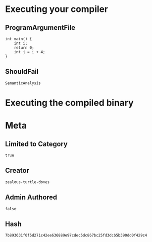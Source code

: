 # Executing your compiler

## ProgramArgumentFile

```
int main() {
    int i;
    return 0;
    int j = i + 4;
}

```

## ShouldFail

```
SemanticAnalysis
```

# Executing the compiled binary

# Meta

## Limited to Category

```
true
```

## Creator

```
zealous-turtle-doves
```

## Admin Authored

```
false
```

## Hash

```
7b893631f0f5d271c42ee636889e97cdec5dc867bc25fd3dcb5b390dd0f429c4
```
